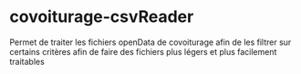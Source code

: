 # covoiturage-csvReader
Permet de traiter les fichiers openData de covoiturage afin de les filtrer sur certains critères afin de faire des fichiers plus légers et plus facilement traitables

